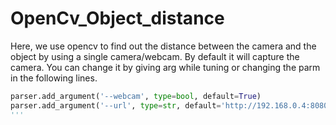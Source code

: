# OpenCv_Object_distance
Here, we use opencv to find out the distance between the camera and the object by using a single camera/webcam.
By default it will capture the camera. You can change it by giving arg while tuning or changing the parm in the following lines.

```python
parser.add_argument('--webcam', type=bool, default=True)
parser.add_argument('--url', type=str, default='http://192.168.0.4:8080/shot.jpg')
'''
